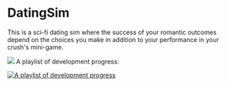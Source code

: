 # DatingSim

This is a sci-fi dating sim where the success of your romantic outcomes depend on the choices you make in addition to your performance in your crush's mini-game.


![](.lineup.png) 
A playlist of development progress:

[![A playlist of development progress](http://img.youtube.com/vi/z6RGleCZnEI/0.jpg)](https://www.youtube.com/watch?v=gwhWf8mplg4&list=PLbttqE5Hx1pNCR0OInwxEV_pI8EQp1_cK&index=1) 

